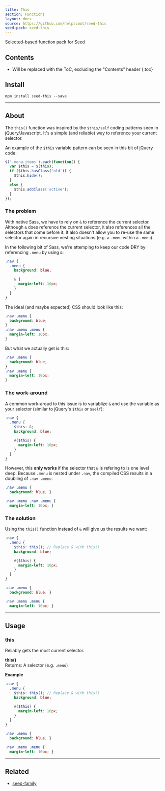 ```yaml
---
title: This
section: Functions
layout: docs
source: https://github.com/helpscout/seed-this
seed-pack: seed-this
---
```


Selected-based function pack for Seed

## Contents

* Will be replaced with the ToC, excluding the "Contents" header
{:toc}

## Install

```
npm install seed-this --save
```

---



## About

The `this()` function was inspired by the `$this/self` coding patterns seen in jQuery/Javascript. It's a simple (and reliable) way to reference your current selector.

An example of the `$this` variable pattern can be seen in this bit of jQuery code:

```example.js
$('.menu-items').each(function() {
  var $this = $(this);
  if ($this.hasClass('old')) {
    $this.hide();
  }
  else {
    $this.addClass('active');
  }
});
```


### The problem

With native Sass, we have to rely on `&` to reference the current selector. Although `&` does reference the current selector, it also references all the selectors that come before it. It also doesn't allow you to re-use the same selector again in recursive nesting situations (e.g. a `.menu` within a `.menu`).

In the following bit of Sass, we're attemping to keep our code DRY by referencing `.menu` by using `&`:

```example.scss
.nav {
  .menu {
    background: blue;

    & {
      margin-left: 10px;
    }
  }
}
```

The ideal (and maybe expected) CSS should look like this:
```example.css
.nav .menu {
  background: blue;
}
.nav .menu .menu {
  margin-left: 10px;
}
```

But what we actually get is this:
```example.css
.nav .menu {
  background: blue;
}
.nav .menu {
  margin-left: 10px;
}
```

### The work-around

A common work-aroud to this issue is to variablize `&` and use the variable as your selector (similar to jQuery's `$this` or `$self`):

```example.scss
.nav {
  .menu {
    $this: &;
    background: blue;

    #{$this} {
      margin-left: 10px;
    }
  }
}
```

However, this **only works** if the selector that `&` is refering to is one level deep. Because `.menu` is nested under `.nav`, the compiled CSS results in a doubling of `.nav .menu`:

```example.css
.nav .menu {
  background: blue; }

.nav .menu .nav .menu {
  margin-left: 10px; }
```

### The solution

Using the `this()` function instead of `&` will give us the results we want:

```example.scss
.nav {
  .menu {
    $this: this(); // Replace & with this()
    background: blue;

    #{$this} {
      margin-left: 10px;
    }
  }
}
```

```example.css
.nav .menu {
  background: blue; }

.nav .menu .menu {
  margin-left: 10px; }
```



---



## Usage

### this

Reliably gets the most current selector.

**this()**
<br>
Returns: A selector (e.g. `.menu`)

**Example**

```example.scss
.nav {
  .menu {
    $this: this(); // Replace & with this()
    background: blue;

    #{$this} {
      margin-left: 10px;
    }
  }
}
```

```example.css
.nav .menu {
  background: blue; }

.nav .menu .menu {
  margin-left: 10px; }
```



---



## Related

* [seed-family](/seed/packs/seed-family)
